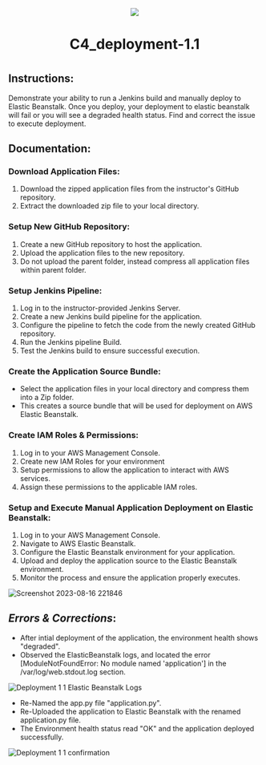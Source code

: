 <p align="center">
<img src="https://github.com/kura-labs-org/kuralabs_deployment_1/blob/main/Kuralogo.png">
</p>
<h1 align="center">C4_deployment-1.1<h1> 

## Instructions:

Demonstrate your ability to run a Jenkins build and manually deploy to Elastic Beanstalk.
Once you deploy, your deployment to elastic beanstalk will fail or you will see a degraded health status.
Find and correct the issue to execute deployment.



## Documentation:

### Download Application Files:

1. Download the zipped application files from the instructor's GitHub repository.
2. Extract the downloaded zip file to your local directory.

### Setup New GitHub Repository:

1. Create a new GitHub repository to host the application.
2. Upload the application files to the new repository.
3. Do not upload the parent folder, instead compress all application files within parent folder.

### Setup Jenkins Pipeline:

1. Log in to the instructor-provided Jenkins Server.
2. Create a new Jenkins build pipeline for the application.
3. Configure the pipeline to fetch the code from the newly created GitHub repository.
4. Run the Jenkins pipeline Build.
5. Test the Jenkins build to ensure successful execution.

### Create the Application Source Bundle:

- Select the application files in your local directory and compress them into a Zip folder.
- This creates a source bundle that will be used for deployment on AWS Elastic Beanstalk.

### Create IAM Roles & Permissions:

1. Log in to your AWS Management Console.
2. Create new IAM Roles for your environment
3. Setup permissions to allow the application to interact with AWS services.
4. Assign these permissions to the applicable IAM roles.

### Setup and Execute Manual Application Deployment on Elastic Beanstalk:

1. Log in to your AWS Management Console.
2. Navigate to AWS Elastic Beanstalk.
3. Configure the Elastic Beanstalk environment for your application.
4. Upload and deploy the application source to the Elastic Beanstalk environment.
5. Monitor the process and ensure the application properly executes.
 

![Screenshot 2023-08-16 221846](https://github.com/atlas-lion91/Deployment1.1/assets/140761974/56b2e06e-1981-471d-b0a1-3ddf9347077d)




## *Errors & Corrections*: 
- After intial deployment of the application, the environment health shows "degraded". 
- Observed the ElasticBeanstalk logs, and located the error [ModuleNotFoundError: No module named 'application']  in the /var/log/web.stdout.log section.


![Deployment 1 1 Elastic Beanstalk Logs](https://github.com/atlas-lion91/Deployment1.1/assets/140761974/8fb2f654-b1aa-42ea-b737-1e3c2357f182)


- Re-Named the app.py file "application.py".
- Re-Uploaded the application to Elastic Beanstalk with the renamed application.py file.
- The Environment health status read "OK" and the application deployed successfully.


![Deployment 1 1 confirmation](https://github.com/atlas-lion91/Deployment1.1/assets/140761974/2b2066a4-96d6-4319-9280-5f969c4938c6)
